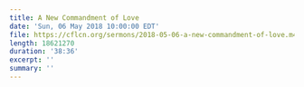 ```yaml
---
title: A New Commandment of Love
date: 'Sun, 06 May 2018 10:00:00 EDT'
file: https://cflcn.org/sermons/2018-05-06-a-new-commandment-of-love.m4a
length: 18621270
duration: '38:36'
excerpt: ''
summary: ''
---
```


